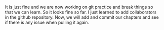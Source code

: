 It is just fine and we are now working on git practice and break things so that we can learn.
So it looks fine so far. I just learned to add collaborators in the github repository.
Now, we will add and commit our chapters and see if there is any issue when pulling it again.
